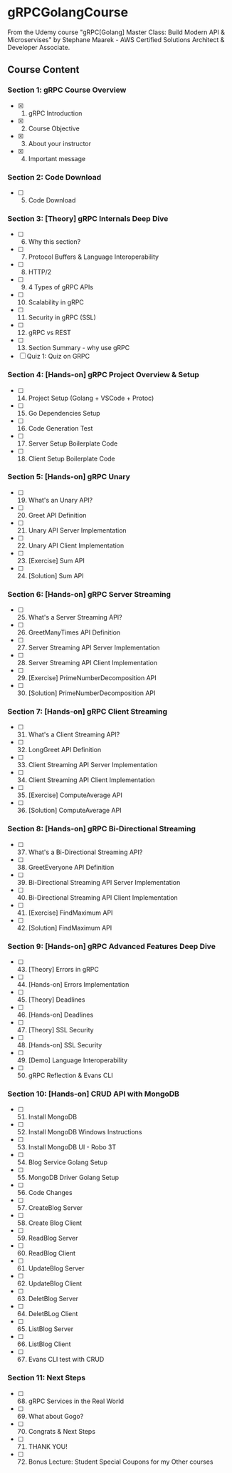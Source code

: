 # gRPCGolangCourse
From the Udemy course "gRPC[Golang] Master Class: Build Modern API &amp; Microservises" by Stephane Maarek - AWS Certified Solutions Architect &amp; Developer Associate.

## Course Content
### Section 1: gRPC Course Overview
- [X] 1. gRPC Introduction
- [X] 2. Course Objective
- [X] 3. About your instructor
- [X] 4. Important message

### Section 2: Code Download
- [ ] 5. Code Download

### Section 3: [Theory] gRPC Internals Deep Dive
- [ ] 6. Why this section?
- [ ] 7. Protocol Buffers & Language Interoperability
- [ ] 8. HTTP/2
- [ ] 9. 4 Types of gRPC APIs
- [ ] 10. Scalability in gRPC
- [ ] 11. Security in gRPC (SSL)
- [ ] 12. gRPC vs REST
- [ ] 13. Section Summary - why use gRPC
- [ ] Quiz 1: Quiz on GRPC

### Section 4: [Hands-on] gRPC Project Overview & Setup
- [ ] 14. Project Setup (Golang + VSCode + Protoc)
- [ ] 15. Go Dependencies Setup
- [ ] 16. Code Generation Test
- [ ] 17. Server Setup Boilerplate Code
- [ ] 18. Client Setup Boilerplate Code

### Section 5: [Hands-on] gRPC Unary
- [ ] 19. What's an Unary API?
- [ ] 20. Greet API Definition
- [ ] 21. Unary API Server Implementation
- [ ] 22. Unary API Client Implementation
- [ ] 23. [Exercise] Sum API
- [ ] 24. [Solution] Sum API

### Section 6: [Hands-on] gRPC Server Streaming
- [ ] 25. What's a Server Streaming API?
- [ ] 26. GreetManyTimes API Definition
- [ ] 27. Server Streaming API Server Implementation
- [ ] 28. Server Streaming API Client Implementation
- [ ] 29. [Exercise] PrimeNumberDecomposition API
- [ ] 30. [Solution] PrimeNumberDecomposition API

### Section 7: [Hands-on] gRPC Client Streaming
- [ ] 31. What's a Client Streaming API?
- [ ] 32. LongGreet API Definition
- [ ] 33. Client Streaming API Server Implementation
- [ ] 34. Client Streaming API Client Implementation
- [ ] 35. [Exercise] ComputeAverage API
- [ ] 36. [Solution] ComputeAverage API

### Section 8: [Hands-on] gRPC Bi-Directional Streaming
- [ ] 37. What's a Bi-Directional Streaming API?
- [ ] 38. GreetEveryone API Definition
- [ ] 39. Bi-Directional Streaming API Server Implementation
- [ ] 40. Bi-Directional Streaming API Client Implementation
- [ ] 41. [Exercise] FindMaximum API
- [ ] 42. [Solution] FindMaximum API

### Section 9: [Hands-on] gRPC Advanced Features Deep Dive
- [ ] 43. [Theory] Errors in gRPC
- [ ] 44. [Hands-on] Errors Implementation
- [ ] 45. [Theory] Deadlines
- [ ] 46. [Hands-on] Deadlines
- [ ] 47. [Theory] SSL Security
- [ ] 48. [Hands-on] SSL Security
- [ ] 49. [Demo] Language Interoperability
- [ ] 50. gRPC Reflection & Evans CLI

### Section 10: [Hands-on] CRUD API with MongoDB
- [ ] 51. Install MongoDB
- [ ] 52. Install MongoDB Windows Instructions
- [ ] 53. Install MongoDB UI - Robo 3T
- [ ] 54. Blog Service Golang Setup
- [ ] 55. MongoDB Driver Golang Setup
- [ ] 56. Code Changes
- [ ] 57. CreateBlog Server
- [ ] 58. Create Blog Client
- [ ] 59. ReadBlog Server
- [ ] 60. ReadBlog Client
- [ ] 61. UpdateBlog Server
- [ ] 62. UpdateBlog Client
- [ ] 63. DeletBlog Server
- [ ] 64. DeletBLog Client
- [ ] 65. ListBlog Server
- [ ] 66. ListBlog Client
- [ ] 67. Evans CLI test with CRUD

### Section 11: Next Steps
- [ ] 68. gRPC Services in the Real World
- [ ] 69. What about Gogo?
- [ ] 70. Congrats & Next Steps
- [ ] 71. THANK YOU!
- [ ] 72. Bonus Lecture: Student Special Coupons for my Other courses
